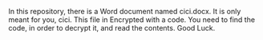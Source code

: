 In this repository, there is a Word document named cici.docx. It is only meant for you, cici. This file in Encrypted with a code. You need to find the code, in order to decrypt it, and read the contents. Good Luck.
